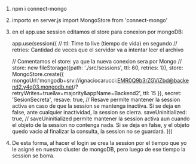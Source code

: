 1) npm i connect-mongo

2) importo en server.js
    import MongoStore from 'connect-mongo'

3) en el app.use session editamos el store para conexion por mongoDB:

    app.use(session({
    // ttl: Time to live (tiempo de vida) en segundo
    // retries: Cantidad de veces que el servidor va a intentar leer el archivo

    // Comentamos el store: ya que la nueva conexion sera por Mongo
    // store: new fileStorage({path: './src/sessions', ttl: 60, retries: 1}),
    store: MongoStore.create({
        mongoUrl:'mongodb+srv://ignaciocarucci:EMR0Q9b3rZGViZbd@backend2.y4q03.mongodb.net/?retryWrites=true&w=majority&appName=Backend2',
        ttl: 15
    }),
    secret: 'SesionSecreta',
    resave: true, // Resave permite mantener la session activa en caso de que la session se mantenga inactiva. Si se deja en false, ante cualquier inactividad, la session se cierra.
    saveUninitialized: true, // saveUninitialized permite mantener la session activa aun cuando el objeto de la session no contenga nada. Si se deja en false, y el objeto quedo vacio al finalizar la consulta, la session no se guardará.
}))

4) De esta forma, al hacer el login se crea la session por el tiempo que yo le asigné en nuestro cluster de mongoDB, pero luego de ese tiempo la session se borra.
